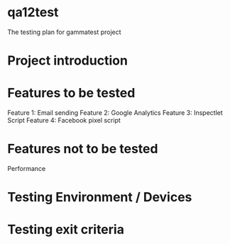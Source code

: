 # qa12test
The testing plan for gammatest project

# Project introduction

# Features to be tested 

Feature 1: Email sending
Feature 2: Google Analytics
Feature 3: Inspectlet Script
Feature 4: Facebook pixel script

# Features not to be tested

Performance

# Testing Environment / Devices

# Testing exit criteria
